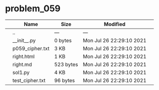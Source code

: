 # problem_059

<table><thead><tr class="header"><th></th><th>Name</th><th>Size</th><th>Modified</th><th></th></tr></thead><tbody><tr class="odd"><td></td><td><span class="goup">..</span></td><td>—</td><td>—</td><td></td></tr><tr class="even"><td></td><td><span class="name">__init__.py</span></td><td>0 bytes</td><td>Mon Jul 26 22:29:10 2021</td><td></td></tr><tr class="odd"><td></td><td><span class="name">p059_cipher.txt</span></td><td>3 KB</td><td>Mon Jul 26 22:29:10 2021</td><td></td></tr><tr class="even"><td></td><td><span class="name">right.html</span></td><td>1 KB</td><td>Mon Jul 26 22:29:10 2021</td><td></td></tr><tr class="odd"><td></td><td><span class="name">right.md</span></td><td>523 bytes</td><td>Mon Jul 26 22:29:10 2021</td><td></td></tr><tr class="even"><td></td><td><span class="name">sol1.py</span></td><td>4 KB</td><td>Mon Jul 26 22:29:10 2021</td><td></td></tr><tr class="odd"><td></td><td><span class="name">test_cipher.txt</span></td><td>96 bytes</td><td>Mon Jul 26 22:29:10 2021</td><td></td></tr></tbody></table>
